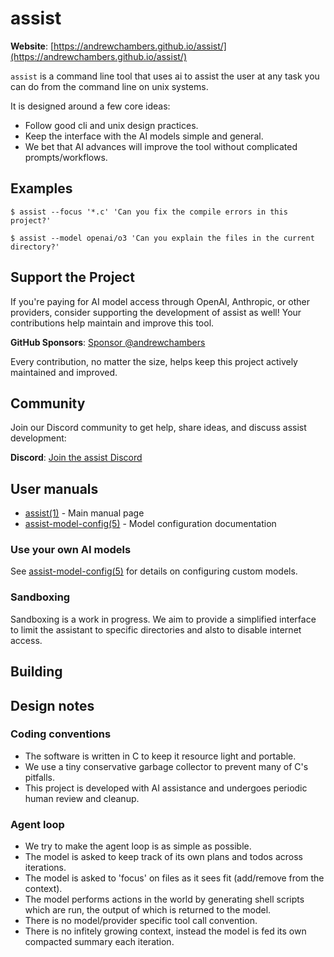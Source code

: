 # assist

**Website**: [https://andrewchambers.github.io/assist/](https://andrewchambers.github.io/assist/)

`assist` is a command line tool that uses ai to assist the user at
any task you can do from the command line on unix systems.

It is designed around a few core ideas: 

- Follow good cli and unix design practices.
- Keep the interface with the AI models simple and general.
- We bet that AI advances will improve the tool without complicated prompts/workflows.

## Examples

```
$ assist --focus '*.c' 'Can you fix the compile errors in this project?'
```

```
$ assist --model openai/o3 'Can you explain the files in the current directory?'
```

## Support the Project

If you're paying for AI model access through OpenAI, Anthropic, or other providers, consider supporting the development of assist as well! Your contributions help maintain and improve this tool.

**GitHub Sponsors**: [Sponsor @andrewchambers](https://github.com/sponsors/andrewchambers)

Every contribution, no matter the size, helps keep this project actively maintained and improved.

## Community

Join our Discord community to get help, share ideas, and discuss assist development:

**Discord**: [Join the assist Discord](https://discord.gg/cZk3yxBxRS)

## User manuals

- [assist(1)](doc/assist.1.scdoc) - Main manual page
- [assist-model-config(5)](doc/assist-model-config.5.scdoc) - Model configuration documentation

### Use your own AI models

See [assist-model-config(5)](doc/assist-model-config.5.scdoc) for details on configuring custom models.

### Sandboxing

Sandboxing is a work in progress.
We aim to provide a simplified interface to limit
the assistant to specific directories and alsto to disable internet access. 

## Building 

## Design notes

### Coding conventions

- The software is written in C to keep it resource light and portable.
- We use a tiny conservative garbage collector to prevent many of C's pitfalls.
- This project is developed with AI assistance and undergoes periodic human review and cleanup.

### Agent loop

- We try to make the agent loop is as simple as possible.
- The model is asked to keep track of its own plans and todos across iterations.
- The model is asked to 'focus' on files as it sees fit (add/remove from the context).
- The model performs actions in the world by generating shell scripts which are run, the output of which is returned to the model.
- There is no model/provider specific tool call convention.
- There is no infitely growing context, instead the model is fed its own compacted summary each iteration.
